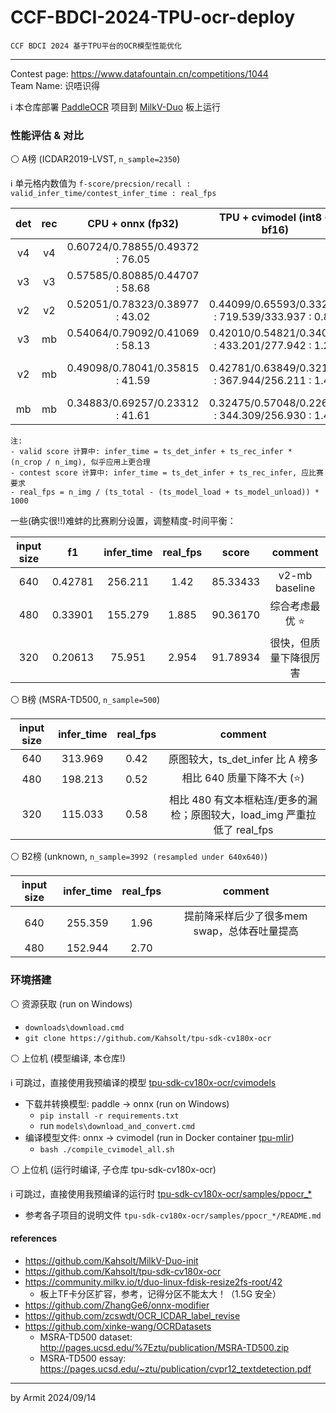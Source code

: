 # CCF-BDCI-2024-TPU-ocr-deploy

    CCF BDCI 2024 基于TPU平台的OCR模型性能优化

----

Contest page: https://www.datafountain.cn/competitions/1044  
Team Name: 识唔识得  


ℹ 本仓库部署 [PaddleOCR](https://github.com/PaddlePaddle/PaddleOCR) 项目到 [MilkV-Duo](https://milkv.io/zh/duo) 板上运行

### 性能评估 & 对比

⚪ A榜 (ICDAR2019-LVST, `n_sample=2350`)

ℹ 单元格内数值为 `f-score/precsion/recall : valid_infer_time/contest_infer_time : real_fps`

| det | rec | CPU + onnx (fp32) | TPU + cvimodel (int8 + bf16) | valid score | contest score | comment |
| :-: | :-: | :-: | :-: | :-: | :-: | :-: |
| v4 | v4 | 0.60724/0.78855/0.49372 : 76.05 | | | | not run on chip |
| v3 | v3 | 0.57585/0.80885/0.44707 : 58.68 | | | | not run on chip |
| v2 | v2 | 0.52051/0.78323/0.38977 : 43.02 | 0.44099/0.65593/0.33215 : 719.539/333.937 : 0.88 | 46.47884 | 79.25498 | too slow |
| v3 | mb | 0.54064/0.79092/0.41069 : 58.13 | 0.42010/0.54821/0.34052 : 433.201/277.942 : 1.22 | 69.98178 | 83.17896 | slow |
| v2 | mb | 0.49098/0.78041/0.35815 : 41.59 | 0.42781/0.63849/0.32166 : 367.944/256.211 : 1.42 | 75.83703 | 85.33433 (⭐) | the most balanced solution |
| mb | mb | 0.34883/0.69257/0.23312 : 41.61 | 0.32475/0.57048/0.22698 : 344.309/256.930 : 1.47 | 73.72358 | 81.15095 | too wrong |

```
注: 
- valid score 计算中: infer_time = ts_det_infer + ts_rec_infer * (n_crop / n_img), 似乎应用上更合理
- contest score 计算中: infer_time = ts_det_infer + ts_rec_infer, 应比赛要求
- real_fps = n_img / (ts_total - (ts_model_load + ts_model_unload)) * 1000
```

一些(确实很!!)难蚌的比赛刷分设置，调整精度-时间平衡：

| input size | f1 | infer_time | real_fps | score | comment |
| :-: | :-: | :-: | :-: | :-: | :-: |
| 640 | 0.42781 | 256.211 | 1.42  | 85.33433 | v2-mb baseline |
| 480 | 0.33901 | 155.279 | 1.885 | 90.36170 | 综合考虑最优 ⭐ |
| 320 | 0.20613 |  75.951 | 2.954 | 91.78934 | 很快，但质量下降很厉害 |

⚪ B榜 (MSRA-TD500, `n_sample=500`)

| input size | infer_time | real_fps | comment |
| :-: | :-: | :-: | :-: |
| 640 | 313.969 | 0.42 | 原图较大，ts_det_infer 比 A 榜多 |
| 480 | 198.213 | 0.52 | 相比 640 质量下降不大 (⭐) |
| 320 | 115.033 | 0.58 | 相比 480 有文本框粘连/更多的漏检；原图较大，load_img 严重拉低了 real_fps |

⚪ B2榜 (unknown, `n_sample=3992 (resampled under 640x640)`)

| input size | infer_time | real_fps | comment |
| :-: | :-: | :-: | :-: |
| 640 | 255.359 | 1.96 | 提前降采样后少了很多mem swap，总体吞吐量提高 |
| 480 | 152.944 | 2.70 |  |


### 环境搭建

⚪ 资源获取 (run on Windows)

- `downloads\download.cmd`
- `git clone https://github.com/Kahsolt/tpu-sdk-cv180x-ocr`

⚪ 上位机 (模型编译, 本仓库!)

ℹ 可跳过，直接使用我预编译的模型 [tpu-sdk-cv180x-ocr/cvimodels](./tpu-sdk-cv180x-ocr/cvimodels/)  

- 下载并转换模型: paddle -> onnx (run on Windows)
  - `pip install -r requirements.txt`
  - run `models\download_and_convert.cmd`
- 编译模型文件: onnx -> cvimodel (run in Docker container [tpu-mlir](./run_docker.cmd))
  - `bash ./compile_cvimodel_all.sh`

⚪ 上位机 (运行时编译, 子仓库 tpu-sdk-cv180x-ocr)

ℹ 可跳过，直接使用我预编译的运行时 [tpu-sdk-cv180x-ocr/samples/ppocr_*](./tpu-sdk-cv180x-ocr/samples/)

- 参考各子项目的说明文件 `tpu-sdk-cv180x-ocr/samples/ppocr_*/README.md`


#### references

- https://github.com/Kahsolt/MilkV-Duo-init
- https://github.com/Kahsolt/tpu-sdk-cv180x-ocr
- https://community.milkv.io/t/duo-linux-fdisk-resize2fs-root/42
  - 板上TF卡分区扩容，参考，记得分区不能太大！（1.5G 安全）
- https://github.com/ZhangGe6/onnx-modifier
- https://github.com/zcswdt/OCR_ICDAR_label_revise
- https://github.com/xinke-wang/OCRDatasets
  - MSRA-TD500 dataset: http://pages.ucsd.edu/%7Eztu/publication/MSRA-TD500.zip
  - MSRA-TD500 essay: https://pages.ucsd.edu/~ztu/publication/cvpr12_textdetection.pdf

----
by Armit
2024/09/14 
